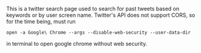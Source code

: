 This is a twitter search page used to search for past tweets based on keywords or by user screen name.
Twitter's API does not support CORS, so for the time being, must run 

    open -a Google\ Chrome --args --disable-web-security --user-data-dir
    
in terminal to open google chrome without web security. 